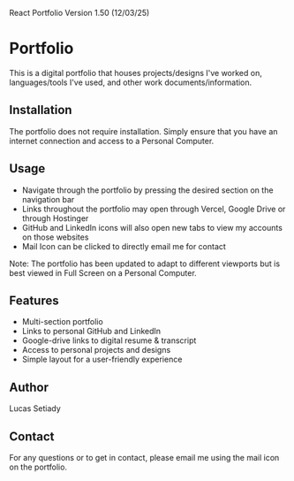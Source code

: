 React Portfolio Version 1.50 (12/03/25)
# Portfolio
This is a digital portfolio that houses projects/designs I've worked on, languages/tools I've used, and other work documents/information.

## Installation
The portfolio does not require installation. Simply ensure that you have an internet connection and access to a Personal Computer. 

## Usage
- Navigate through the portfolio by pressing the desired section on the navigation bar
- Links throughout the portfolio may open through Vercel, Google Drive or through Hostinger
- GitHub and LinkedIn icons will also open new tabs to view my accounts on those websites
- Mail Icon can be clicked to directly email me for contact

Note: The portfolio has been updated to adapt to different viewports but is best viewed in Full Screen on a Personal Computer.

## Features
- Multi-section portfolio 
- Links to personal GitHub and LinkedIn
- Google-drive links to digital resume & transcript
- Access to personal projects and designs
- Simple layout for a user-friendly experience

## Author
Lucas Setiady   

## Contact
For any questions or to get in contact, please email me using the mail icon on the portfolio. 

